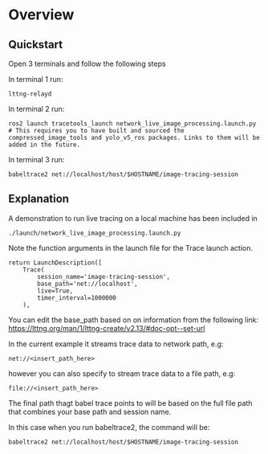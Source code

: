 # Overview

## Quickstart

Open 3 terminals and follow the following steps

In terminal 1 run:

    lttng-relayd

In terminal 2 run: 

    ros2 launch tracetools_launch network_live_image_processing.launch.py
    # This requires you to have built and sourced the compressed_image_tools and yolo_v5_ros packages. Links to them will be added in the future.

In terminal 3 run: 

    babeltrace2 net://localhost/host/$HOSTNAME/image-tracing-session



## Explanation
A demonstration to run live tracing on a local machine has been included in 

    ./launch/network_live_image_processing.launch.py

Note the function arguments in the launch file for the Trace launch action.

    return LaunchDescription([
        Trace(
            session_name='image-tracing-session',
            base_path='net://localhost', 
            live=True,
            timer_interval=1000000
        ),
        
You can edit the base_path based on on information from the following link: https://lttng.org/man/1/lttng-create/v2.13/#doc-opt--set-url

In the current example it streams trace data to network path, e.g:

    net://<insert_path_here>

however you can also specify to stream trace data to a file path, e.g:

    file://<insert_path_here>

The final path thagt babel trace points to will be based on the full file path that combines your base path and session name.

In this case when you run babeltrace2, the command will be:

    babeltrace2 net://localhost/host/$HOSTNAME/image-tracing-session

